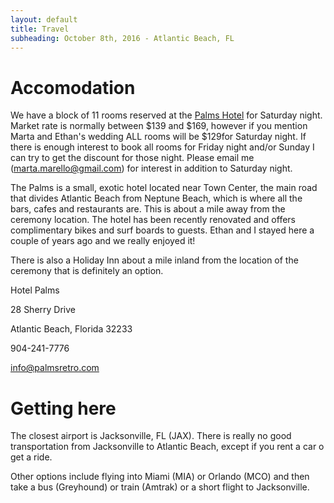```yaml
---
layout: default
title: Travel
subheading: October 8th, 2016 - Atlantic Beach, FL
---
```



# Accomodation

We have a block of 11 rooms reserved at the [Palms Hotel](http://www.palmsretro.com/) for Saturday night. Market rate is normally between $139 and $169, however if you mention Marta and Ethan's wedding ALL rooms will be $129for Saturday night. If there is enough interest to book all rooms for Friday night and/or Sunday I can try to get the discount for those night. Please email me (marta.marello@gmail.com) for interest in addition to Saturday night.

The Palms is a small, exotic hotel located near Town Center, the main road that divides Atlantic Beach from Neptune Beach, which is where all the bars, cafes and restaurants are. This is about a mile away from the ceremony location. The hotel has been recently renovated and offers complimentary bikes and surf boards to guests. Ethan and I stayed here a couple of years ago and we really enjoyed it!

There is also a Holiday Inn about a mile inland from the location of the ceremony that is definitely an option.

Hotel Palms

28 Sherry Drive

Atlantic Beach, Florida 32233

904-241-7776

info@palmsretro.com 



# Getting here

The closest airport is Jacksonville, FL (JAX). There is really no good transportation from Jacksonville to Atlantic Beach, except if you rent a car o get a ride. 

Other options include flying into Miami (MIA) or Orlando (MCO) and then take a bus (Greyhound) or train (Amtrak) or a short flight to Jacksonville. 
